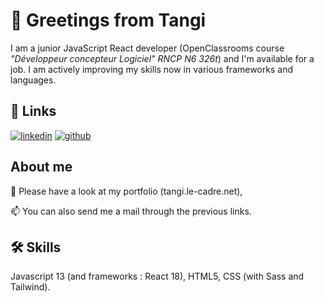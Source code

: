 # 👋 Greetings from Tangi

I am a junior JavaScript React developer (OpenClassrooms course *"Développeur concepteur Logiciel" RNCP N6 326t*)  and I'm available for a job.
I am actively improving my skills now in various frameworks and languages.

## 🔗 Links
[![linkedin](https://img.shields.io/badge/linkedin-0A66C2?style=for-the-badge&logo=linkedin&logoColor=white)](https://www.linkedin.com/in/tangi-le-cadre/)
[![github](https://img.shields.io/badge/github-000?style=for-the-badge&logo=github&logoColor=white)](https://github.com/TangiLC/)
## About me

🎨 Please have a look at my portfolio (tangi.le-cadre.net), 

📫 You can also send me a mail through the previous links.

## 🛠 Skills
Javascript 13 (and frameworks : React 18), HTML5, CSS (with Sass and Tailwind).
